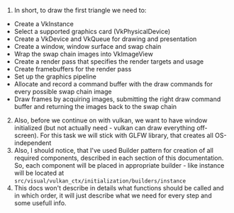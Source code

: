 1. In short, to draw the first triangle we need to:

- Create a VkInstance
- Select a supported graphics card (VkPhysicalDevice)
- Create a VkDevice and VkQueue for drawing and presentation
- Create a window, window surface and swap chain
- Wrap the swap chain images into VkImageView
- Create a render pass that specifies the render targets and usage
- Create framebuffers for the render pass
- Set up the graphics pipeline
- Allocate and record a command buffer with the draw commands for every possible
  swap chain image
- Draw frames by acquiring images, submitting the right draw command buffer and
  returning the images back to the swap chain

2. Also, before we continue on with vulkan, we want to have window initialized
   (but not actually need - vulkan can draw everything off-screen).
   For this task we will stick with GLFW library, that creates all
   OS-independent
3. Also, I should notice, that I've used Builder pattern for creation of all
   required components, described in each section of this documentation. So,
   each component will be placed in appropriate builder - like instance will 
   be located at `src/visual/vulkan_ctx/initialization/builders/instance`
4. This docs won't describe in details what functions should be called and 
   in which order, it will just describe what we need for every step and 
   some usefull info.